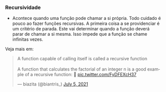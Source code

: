### Recursividade

- Acontece quando uma função pode chamar a si própria. Todo cuidado é pouco  ao fazer funções recursivas.
A primeira coisa a se providenciar é um critério de parada. Este vai determinar quando a função deverá parar de chamar a si mesma. Isso impede que a função se chame infinitas vezes.

Veja mais em: 
<blockquote class="twitter-tweet"><p lang="en" dir="ltr">A function capable of calling itself is called a recursive function<br><br>A function that calculates the factorial of an integer n is a good example of a recursive function: 🧵 <a href="https://t.co/FyDFEXcH37">pic.twitter.com/FyDFEXcH37</a></p>&mdash; biazita (@biantris_) <a href="https://twitter.com/biantris_/status/1412039049246875653?ref_src=twsrc%5Etfw">July 5, 2021</a></blockquote> <script async src="https://platform.twitter.com/widgets.js" charset="utf-8"></script>